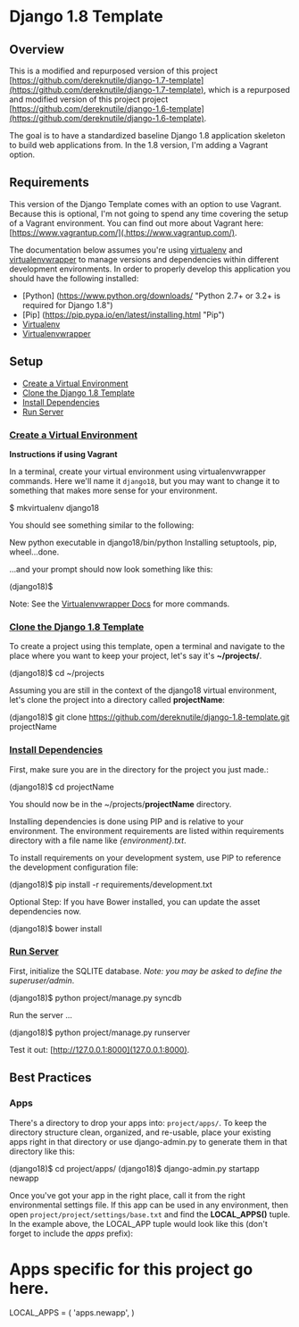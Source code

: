 # Django 1.8 Template

## Overview
This is a modified and repurposed version of this project [https://github.com/dereknutile/django-1.7-template](https://github.com/dereknutile/django-1.7-template), which is a repurposed and modified version of this project project [https://github.com/dereknutile/django-1.6-template](https://github.com/dereknutile/django-1.6-template).

The goal is to have a standardized baseline Django 1.8 application skeleton to build web applications from.  In the 1.8 version, I'm adding a Vagrant option.

## Requirements
This version of the Django Template comes with an option to use Vagrant.  Because this is optional, I'm not going to spend any time covering the setup of a Vagrant environment.  You can find out more about Vagrant here: [https://www.vagrantup.com/](.https://www.vagrantup.com/).

The documentation below assumes you're using [virtualenv](http://www.virtualenv.org/ "Virtualenv") and [virtualenvwrapper](http://virtualenvwrapper.readthedocs.org/ "Virtualenvwrapper") to manage versions and dependencies within different development environments.  In order to properly develop this application you should have the following installed:

* [Python] (https://www.python.org/downloads/ "Python 2.7+ or 3.2+ is required for Django 1.8")
* [Pip] (https://pip.pypa.io/en/latest/installing.html "Pip")
* [Virtualenv](http://www.virtualenv.org/ "Virtualenv")
* [Virtualenvwrapper](http://virtualenvwrapper.readthedocs.org/ "Virtualenvwrapper")

## Setup

* [Create a Virtual Environment](#create-virtualenv)
* [Clone the Django 1.8 Template](#clone-template)
* [Install Dependencies](#install-dependencies)
* [Run Server](#run-server)

### [Create a Virtual Environment](id:anchor-create-a-virtual-environment)

**Instructions if using Vagrant**

In a terminal, create your virtual environment using virtualenvwrapper commands.  Here we'll name it ```django18```, but you may want to change it to something that makes more sense for your environment.

  $ mkvirtualenv django18

You should see something similar to the following:

  New python executable in django18/bin/python
  Installing setuptools, pip, wheel...done.

…and your prompt should now look something like this:

  (django18)$

Note: See the [Virtualenvwrapper Docs](http://virtualenvwrapper.readthedocs.org/en/latest/command_ref.html "Virtualenvwrapper Docs") for more commands.

### [Clone the Django 1.8 Template](id:anchor-clone-the-template)

To create a project using this template, open a terminal and navigate to the place where you want to keep your project, let's say it's **~/projects/**.

  (django18)$ cd ~/projects

Assuming you are still in the context of the django18 virtual environment, let's clone the project into a directory called **projectName**:

  (django18)$ git clone https://github.com/dereknutile/django-1.8-template.git projectName


### [Install Dependencies](id:anchor-install-dependencies)

First, make sure you are in the directory for the project you just made.:

  (django18)$ cd projectName

You should now be in the ~/projects/**projectName** directory.


Installing dependencies is done using PIP and is relative to your environment.  The environment requirements are listed within requirements directory with a file name like _{environment}.txt_.

To install requirements on your development system, use PIP to reference the development configuration file:

  (django18)$ pip install -r requirements/development.txt

Optional Step: If you have Bower installed, you can update the asset dependencies now.

  (django18)$ bower install


### [Run Server](id:anchor-run-server)

First, initialize the SQLITE database.  *Note: you may be asked to define the superuser/admin*.

  (django18)$ python project/manage.py syncdb

Run the server ...

  (django18)$ python project/manage.py runserver

Test it out: [http://127.0.0.1:8000](127.0.0.1:8000).

## Best Practices

### Apps
There's a directory to drop your apps into: ```project/apps/```.  To keep the directory structure clean, organized, and re-usable, place your existing apps right in that directory or use django-admin.py to generate them in that directory like this:

  (django18)$ cd project/apps/
  (django18)$ django-admin.py startapp newapp

Once you've got your app in the right place, call it from the right environmental settings file.  If this app can be used in any environment, then open ```project/project/settings/base.txt``` and find the **LOCAL_APPS()** tuple.  In the example above, the LOCAL_APP tuple would look like this (don't forget to include the *apps* prefix):

  # Apps specific for this project go here.
  LOCAL_APPS = (
    'apps.newapp',
  )
